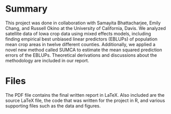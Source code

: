 # Summary

This project was done in collaboration with Samayita Bhattacharjee, Emily Chang, and Russell Okino at the University of California, Davis. We analyzed satellite data of Iowa crop data using mixed effects models, including finding empirical best unbiased linear predictors (EBLUPs) of population mean crop areas in twelve different counties. Additionally, we applied a novel new method called SUMCA to estimate the mean squared prediction errors of the EBLUPs. Theoretical derivations and discussions about the methodology are included in our report.

# Files

The PDF file contains the final written report in LaTeX. Also included are the source LaTeX file, the code that was written for the project in R, and various supporting files such as the data and figures.
